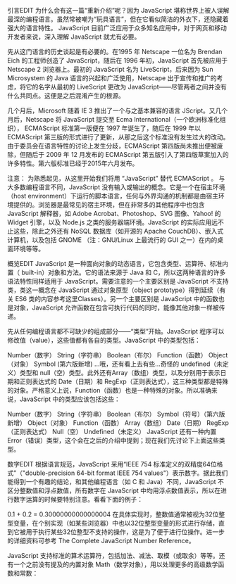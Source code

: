 引言EDIT
为什么会有这一篇“重新介绍”呢？因为 JavaScript 堪称世界上被人误解最深的编程语言。虽然常被嘲为“玩具语言”，但在它看似简洁的外衣下，还隐藏着强大的语言特性。 JavaScript 目前广泛应用于众多知名应用中，对于网页和移动开发者来说，深入理解 JavaScript 就尤有必要。

先从这门语言的历史谈起是有必要的。在1995 年 Netscape 一位名为 Brendan Eich 的工程师创造了 JavaScript，随后在 1996 年初，JavaScript 首先被应用于 Netscape 2 浏览器上。最初的 JavaScript 名为 LiveScript，后来因为 Sun Microsystem 的 Java 语言的兴起和广泛使用，Netscape 出于宣传和推广的考虑，将它的名字从最初的 LiveScript 更改为 JavaScript——尽管两者之间并没有什么共同点。这便是之后混淆产生的根源。

几个月后，Microsoft 随着 IE 3 推出了一个与之基本兼容的语言 JScript。又几个月后，Netscape 将 JavaScript 提交至 Ecma International（一个欧洲标准化组织）， ECMAScript 标准第一版便在 1997 年诞生了，随后在 1999 年以 ECMAScript 第三版的形式进行了更新，从那之后这个标准没有发生过大的改动。由于委员会在语言特性的讨论上发生分歧，ECMAScript 第四版尚未推出便被废除，但随后于 2009 年 12 月发布的 ECMAScript 第五版引入了第四版草案加入的许多特性。第六版标准已经于2015年六月发布。

注意： 为熟悉起见，从这里开始我们将用 “JavaScript” 替代 ECMAScript 。
与大多数编程语言不同，JavaScript 没有输入或输出的概念。它是一个在宿主环境（host environment）下运行的脚本语言，任何与外界沟通的机制都是由宿主环境提供的。浏览器是最常见的宿主环境，但在非常多的其他程序中也包含 JavaScript 解释器，如 Adobe Acrobat、Photoshop、SVG 图像、Yahoo! 的 Widget 引擎，以及 Node.js 之类的服务器端环境。JavaScript 的实际应用远不止这些，除此之外还有 NoSQL 数据库（如开源的 Apache CouchDB）、嵌入式计算机，以及包括 GNOME （注：GNU/Linux 上最流行的 GUI 之一）在内的桌面环境等等。

概览EDIT
JavaScript 是一种面向对象的动态语言，它包含类型、运算符、标准内置（ built-in）对象和方法。它的语法来源于 Java 和 C，所以这两种语言的许多语法特性同样适用于 JavaScript。需要注意的一个主要区别是 JavaScript 不支持类，类这一概念在 JavaScript 通过对象原型（object prototype）得到延续（有关 ES6 类的内容参考这里Classes）。另一个主要区别是 JavaScript 中的函数也是对象，JavaScript 允许函数在包含可执行代码的同时，能像其他对象一样被传递。

先从任何编程语言都不可缺少的组成部分——“类型”开始。JavaScript 程序可以修改值（value），这些值都有各自的类型。JavaScript 中的类型包括：

Number（数字）
String（字符串）
Boolean（布尔）
Function（函数）
Object（对象）
Symbol (第六版新增)
…哦，还有看上去有些…奇怪的 undefined（未定义）类型和 null（空）类型。此外还有Array（数组）类型，以及分别用于表示日期和正则表达式的 Date（日期）和 RegExp（正则表达式），这三种类型都是特殊的对象。严格意义上说，Function（函数）也是一种特殊的对象。所以准确来说，JavaScript 中的类型应该包括这些：

Number（数字）
String（字符串）
Boolean（布尔）
Symbol（符号）（第六版新增）
Object（对象）
Function（函数）
Array（数组）
Date（日期）
RegExp（正则表达式）
Null（空）
Undefined（未定义）
JavaScript 还有一种内置Error（错误）类型，这个会在之后的介绍中提到；现在我们先讨论下上面这些类型。

数字EDIT
根据语言规范，JavaScript 采用“IEEE 754 标准定义的双精度64位格式”（"double-precision 64-bit format IEEE 754 values"）表示数字。据此我们能得到一个有趣的结论，和其他编程语言（如 C 和 Java）不同，JavaScript 不区分整数值和浮点数值，所有数字在 JavaScript 中均用浮点数值表示，所以在进行数字运算的时候要特别注意。看看下面的例子：

0.1 + 0.2 = 0.30000000000000004
在具体实现时，整数值通常被视为32位整型变量，在个别实现（如某些浏览器）中也以32位整型变量的形式进行存储，直到它被用于执行某些32位整型不支持的操作，这是为了便于进行位操作。进一步的详细资料可参考 The Complete JavaScript Number Reference。

JavaScript 支持标准的算术运算符，包括加法、减法、取模（或取余）等等。还有一个之前没有提及的内置对象 Math（数学对象），用以处理更多的高级数学函数和常数：
